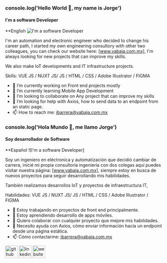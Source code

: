 ### console.log('Hello World 👋, my name is Jorge')
#### I'm a software Developer
**English
![I'm a software Developer](https://i.ibb.co/4N9hhFC/Logo-vabaja-sinfondo-1067x600.png)

I'm an automation and electronic engineer who decided to change his career path, I started my own engineering consultory with other two colleagues, you can check our website here: [www.vabaja.com.mx], I'm always looking for new projects that can improve my skills.

We also make IoT developments and IT infrastructure projects.

Skills: VUE JS / NUXT JS/ JS / HTML / CSS / Adobe Illustrator / FIGMA

- 🔭 I’m currently working on Front end projects mostly 
- 🌱 I’m currently learning Mobile App Development 
- 👯 I’m looking to collaborate on Any project that can improve my skills 
- 🤔 I’m looking for help with Axios, how to send data to an endpoint from an static page.
- 📫 How to reach me: jbarrera@vabaja.com.mx 

### console.log('Hola Mundo 👋, me llamo Jorge')
#### Soy desarrollador de Software
**Español
![I'm a software Developer]

Soy un ingeniero en eléctronica y automatización que decidió cambiar de carrera, inicié mi propia consultoría ingeniería con dos colegas aquí puedes visitar nuestra página: [www.vabaja.com.mx], siempre estoy en busca de nuevos proyectos para seguir desarrollando mis habilidades.

También realizamos desarrollos IoT y proyectos de infraestructura IT,

Habilidades: VUE JS / NUXT JS/ JS / HTML / CSS / Adobe Illustrator / FIGMA

- 🔭 Estoy trabajando en proyectos de front end principalmente. 
- 🌱 Estoy aprendiendo desarrollo de apps móviles.
- 👯 Quiero colaborar con cualquier proyecto que mejore mis habilidades.
- 🤔 Necesito ayuda con Axios, cómo enviar información hacía un endpoint desde una página estática. 
- 📫 Cómo contactarme: jbarrera@vabaja.com.mx 


[<img src='https://cdn.jsdelivr.net/npm/simple-icons@3.0.1/icons/github.svg' alt='github' height='40'>](https://github.com/jobarv)  [<img src='https://cdn.jsdelivr.net/npm/simple-icons@3.0.1/icons/linkedin.svg' alt='linkedin' height='40'>](https://www.linkedin.com/in/www.linkedin.com/in/jobarv/)  [<img src='https://cdn.jsdelivr.net/npm/simple-icons@3.0.1/icons/icloud.svg' alt='website' height='40'>](https://www.vabaja.com.mx/)  

